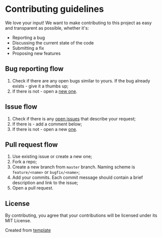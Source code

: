 # Contributing guidelines

We love your input! We want to make contributing to this project as easy and transparent as possible, whether it's:

- Reporting a bug
- Discussing the current state of the code
- Submitting a fix
- Proposing new features

## Bug reporting flow
1. Check if there are any open bugs similar to yours. If the bug already exists - give it a thumbs up;
2. If there is not - open a [new one](https://github.com/Artboomy/netlogs/issues/new?assignees=&labels=bug&template=bug_report.md&title=%5BBUG%5D).

## Issue flow

1. Check if there is any [open issues](https://github.com/Artboomy/netlogs/issues) that describe your request;
2. If there is - add a comment below;
3. If there is not - open a new [one](https://github.com/Artboomy/netlogs/issues/new?assignees=&labels=enhancement&template=feature_request.md&title=%5BRequest%5D).

## Pull request flow

1. Use existing issue or create a new one;
2. Fork a repo;
3. Create a new branch from `master` branch. Naming scheme is `feature/<name>` or `bugfix/<name>`;
4. Add your commits. Each commit message should contain a brief description and link to the issue;
5. Open a pull request.

## License
By contributing, you agree that your contributions will be licensed under its MIT License.

Created from [template](https://gist.github.com/briandk/3d2e8b3ec8daf5a27a62)
